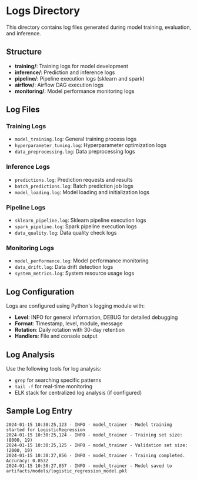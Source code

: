 # Logs Directory

This directory contains log files generated during model training, evaluation, and inference.

## Structure

- **training/**: Training logs for model development
- **inference/**: Prediction and inference logs
- **pipeline/**: Pipeline execution logs (sklearn and spark)
- **airflow/**: Airflow DAG execution logs
- **monitoring/**: Model performance monitoring logs

## Log Files

### Training Logs
- `model_training.log`: General training process logs
- `hyperparameter_tuning.log`: Hyperparameter optimization logs
- `data_preprocessing.log`: Data preprocessing logs

### Inference Logs
- `predictions.log`: Prediction requests and results
- `batch_predictions.log`: Batch prediction job logs
- `model_loading.log`: Model loading and initialization logs

### Pipeline Logs
- `sklearn_pipeline.log`: Sklearn pipeline execution logs
- `spark_pipeline.log`: Spark pipeline execution logs
- `data_quality.log`: Data quality check logs

### Monitoring Logs
- `model_performance.log`: Model performance monitoring
- `data_drift.log`: Data drift detection logs
- `system_metrics.log`: System resource usage logs

## Log Configuration

Logs are configured using Python's logging module with:
- **Level**: INFO for general information, DEBUG for detailed debugging
- **Format**: Timestamp, level, module, message
- **Rotation**: Daily rotation with 30-day retention
- **Handlers**: File and console output

## Log Analysis

Use the following tools for log analysis:
- `grep` for searching specific patterns
- `tail -f` for real-time monitoring
- ELK stack for centralized log analysis (if configured)

## Sample Log Entry

```
2024-01-15 10:30:25,123 - INFO - model_trainer - Model training started for LogisticRegression
2024-01-15 10:30:25,124 - INFO - model_trainer - Training set size: (8000, 19)
2024-01-15 10:30:25,125 - INFO - model_trainer - Validation set size: (2000, 19)
2024-01-15 10:30:27,856 - INFO - model_trainer - Training completed. Accuracy: 0.8532
2024-01-15 10:30:27,857 - INFO - model_trainer - Model saved to artifacts/models/logistic_regression_model.pkl
```